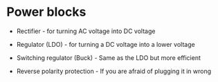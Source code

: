 # Power blocks

* Rectifier - for turning AC voltage into DC voltage

* Regulator (LDO) - for turning a DC voltage into a lower voltage

* Switching regulator (Buck) - Same as the LDO but more efficient

* Reverse polarity protection - If you are afraid of plugging it in wrong
